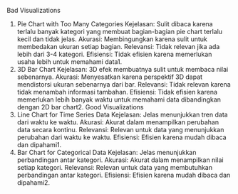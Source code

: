 Bad Visualizations
  1. Pie Chart with Too Many Categories
    Kejelasan: Sulit dibaca karena terlalu banyak kategori yang membuat bagian-bagian pie chart terlalu kecil dan tidak jelas.
    Akurasi: Membingungkan karena sulit untuk membedakan ukuran setiap bagian.
    Relevansi: Tidak relevan jika ada lebih dari 3-4 kategori.
    Efisiensi: Tidak efisien karena memerlukan usaha lebih untuk memahami data1.
  2. 3D Bar Chart
    Kejelasan: 3D efek membuatnya sulit untuk membaca nilai sebenarnya.
    Akurasi: Menyesatkan karena perspektif 3D dapat mendistorsi ukuran sebenarnya dari bar.
    Relevansi: Tidak relevan karena tidak menambah informasi tambahan.
    Efisiensi: Tidak efisien karena memerlukan lebih banyak waktu untuk memahami data dibandingkan dengan 2D bar chart2.
Good Visualizations
  1. Line Chart for Time Series Data
    Kejelasan: Jelas menunjukkan tren data dari waktu ke waktu.
    Akurasi: Akurat dalam menampilkan perubahan data secara kontinu.
    Relevansi: Relevan untuk data yang menunjukkan perubahan dari waktu ke waktu.
    Efisiensi: Efisien karena mudah dibaca dan dipahami1.
  2. Bar Chart for Categorical Data
    Kejelasan: Jelas menunjukkan perbandingan antar kategori.
    Akurasi: Akurat dalam menampilkan nilai setiap kategori.
    Relevansi: Relevan untuk data yang membutuhkan perbandingan antar kategori.
    Efisiensi: Efisien karena mudah dibaca dan dipahami2.
